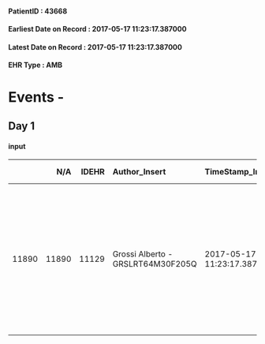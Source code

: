 
#### PatientID : 43668
#### Earliest Date on Record : 2017-05-17 11:23:17.387000
#### Latest Date on Record : 2017-05-17 11:23:17.387000
#### EHR Type : AMB

# Events - 

## Day 1

#### input
|       |    N/A |   IDEHR | Author_Insert                     | TimeStamp_Insert           | EHRType   |   PatientID |   IDDigitalSignDocument | persone_vicine   |   Unnamed: 0_x.1 |   IDANAMNESI_SOCIALE | Patient   | FamigliaAltro   | Paziente_T   | FamigliaAltro_T   |   Non_Rilevabile_x.1 | Note_Non_Rilevabile_x.1   | opt_Problemi   | Note_I                                                                                                                                                  | chk_contr_sintomi   | opt_paziente_a   | opt_famiglia_a   | opt_adeguatezza   | ds_note_ad                                                                                          | opt_paziente_solo   | opt_presente_assente   | Presenza_minori   | Caregiver_principale   | opt_capacita     | ds_familiari_coinv   | opt_risorse_ec   | ds_note_prio                                                                                                                                                               | opt_paziente_ad   | opt_caregiver_ad   | Needs     | Domestic partnership   | Fragility                    |
|------:|-------:|--------:|:----------------------------------|:---------------------------|:----------|------------:|------------------------:|:-----------------|-----------------:|---------------------:|:----------|:----------------|:-------------|:------------------|---------------------:|:--------------------------|:---------------|:--------------------------------------------------------------------------------------------------------------------------------------------------------|:--------------------|:-----------------|:-----------------|:------------------|:----------------------------------------------------------------------------------------------------|:--------------------|:-----------------------|:------------------|:-----------------------|:-----------------|:---------------------|:-----------------|:---------------------------------------------------------------------------------------------------------------------------------------------------------------------------|:------------------|:-------------------|:----------|:-----------------------|:-----------------------------|
| 11890 |  11890 |   11129 | Grossi Alberto - GRSLRT64M30F205Q | 2017-05-17 11:23:17.387000 | AMB       |       43668 |                  752465 | N/A              |             6119 |                 3866 | Si#1      | Si#1            | Parziale#2   | Si#1              |                    0 | NR                        | No#0           | La paziente sembra aver capito che i, problema che la affligge sia un problema cerebrovascolare e non una progressione oncologica del pregresso K colon | controllo sintomi#0 | Congruenti#1     | Congruenti#1     | No#0              | Vive con il marito IC 100% per esiti di due ictus, due figlie fuori casa collaborano all'assistenza | No#0                | Presente#1             | No#0              | daughter Cinzia        | Incrementabile#1 | altra figlia Sonia   | Da valutare#2    | Il ricovero si rende necessario in quanto la paziente vive con il marito invalido e le due figlie fuori casa non sono nelle condizioni di affiancare la madre al domicilio | Totale#2          | Totale#2           | Clinici#0 | Coniuge/Convivente#0   | sovraccarico assistenziale#4 |


